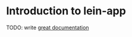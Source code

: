 # Introduction to lein-app

TODO: write [great documentation](http://jacobian.org/writing/what-to-write/)
